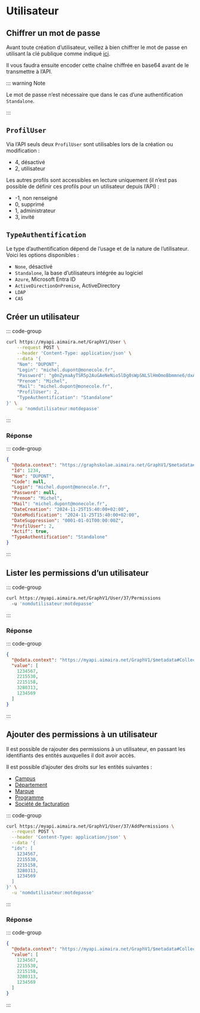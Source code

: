 # Utilisateur

## Chiffrer un mot de passe

Avant toute création d’utilisateur, veillez à bien chiffrer le mot de passe en utilisant la clé publique comme indiqué
[ici][creation-nouvel-utilisateur].

Il vous faudra ensuite encoder cette chaîne chiffrée en base64 avant de le transmettre à l’API.

::: warning Note

Le mot de passe n’est nécessaire que dans le cas d’une authentification `Standalone`.

:::

## `ProfilUser`

Via l’API seuls deux `ProfilUser` sont utilisables lors de la création ou modification :

- 4, désactivé
- 2, utilisateur

Les autres profils sont accessibles en lecture uniquement (il n’est pas possible de définir ces profils pour un 
utilisateur depuis l’API) :

- -1, non renseigné
- 0, supprimé
- 1, administrateur
- 3, invité

## `TypeAuthentification`

Le type d’authentification dépend de l’usage et de la nature de l’utilisateur. Voici les options disponibles :

- `None`, désactivé
- `Standalone`, la base d’utilisateurs intégrée au logiciel
- `Azure`, Microsoft Entra ID
- `ActiveDirectionOnPremise`, ActiveDirectory
- `LDAP`
- `CAS`

## Créer un utilisateur

::: code-group

```bash [cURL]
curl https://myapi.aimaira.net/GraphV1/User \
    --request POST \
    --header 'Content-Type: application/json' \
    --data '{
    "Nom": "DUPONT",
    "Login": "michel.dupont@monecole.fr",
    "Password": "g0nZymaAyTSR5p2AuGAeNeNio5lDg0sWpSNLSlHmOmoBbmmne6/dxAkzzYBKBwMWvqKPuxpfYuBNyiUdZCL9SWPsKJfDUh4Ll18e/pev9j0EyjUpGvLvRpY90fbvQ9bFWiC8QVmIAreHiIjFxBEIg4bJlEwl9P3Gb5tbFiIHNnw=",
    "Prenom": "Michel",
    "Mail": "michel.dupont@monecole.fr",
    "ProfilUser": 2,
    "TypeAuthentification": "Standalone"
}' \
	-u 'nomdutilisateur:motdepasse'
```

:::

### Réponse

::: code-group

```json [JSON]
{
  "@odata.context": "https://graphskolae.aimaira.net/GraphV1/$metadata#User/$entity",
  "Id": 1234,
  "Nom": "DUPONT",
  "Code": null,
  "Login": "michel.dupont@monecole.fr",
  "Password": null,
  "Prenom": "Michel",
  "Mail": "michel.dupont@monecole.fr",
  "DateCreation": "2024-11-25T15:40:00+02:00",
  "DateModification": "2024-11-25T15:40:00+02:00",
  "DateSuppression": "0001-01-01T00:00:00Z",
  "ProfilUser": 2,
  "Actif": true,
  "TypeAuthentification": "Standalone"
}
```

:::

## Lister les permissions d’un utilisateur

::: code-group

```bash [cURL]
curl https://myapi.aimaira.net/GraphV1/User/37/Permissions
  -u 'nomdutilisateur:motdepasse'
```

:::

### Réponse

::: code-group

```json [JSON]
{
  "@odata.context": "https://myapi.aimaira.net/GraphV1/$metadata#Collection(Edm.Int64)",
  "value": [
    1234567,
    2215530,
    2215158,
    3280313,
    1234569
  ]
}
```

:::

## Ajouter des permissions à un utilisateur

Il est possible de rajouter des permissions à un utilisateur, en passant les identifiants des entités auxquelles il doit
avoir accès.

Il est possible d’ajouter des droits sur les entités suivantes :

- [Campus][campus]
- [Département][departement]
- [Marque][marque]
- [Programme][programme]
- [Société de facturation][societe-de-facturation]

::: code-group

```bash [cURL]
curl https://myapi.aimaira.net/GraphV1/User/37/AddPermissions \
  --request POST \
  --header 'Content-Type: application/json' \
  --data '{
  "ids": [
    1234567,
    2215530,
    2215158,
    3280313,
    1234569
  ]
}' \
  -u 'nomdutilisateur:motdepasse'
```

:::

### Réponse

::: code-group

```json [JSON]
{
  "@odata.context": "https://myapi.aimaira.net/GraphV1/$metadata#Collection(Edm.Int64)",
  "value": [
    1234567,
    2215530,
    2215158,
    3280313,
    1234569
  ]
}
```

:::

[creation-nouvel-utilisateur]: "/reference/cas-d-usage/creer-un-nouvel-utilisateur"
[campus]: /reference/ressources/core/campus#lister-les-campus
[departement]: /reference/ressources/pedagogie/departement#lister-les-departements
[marque]: /reference/ressources/core/marque#lister-les-marques
[programme]: /reference/ressources/core/programme#lister-les-programmes
[societe-de-facturation]: /reference/ressources/finance/societe-de-facturation#lister-les-societes-de-facturation
